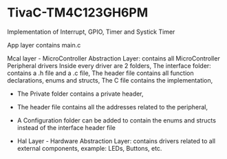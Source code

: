 # TivaC-TM4C123GH6PM

Implementation of Interrupt, GPIO, Timer and Systick Timer

App layer contains main.c

Mcal layer - MicroController Abstraction Layer: contains all MicroController Peripheral drivers
  Inside every driver are 2 folders, 
    The interface folder: contains a .h file and a .c file,
    The header file contains all function declarations, enums and structs,
    The C file contains the implementation,
    
   - The Private folder contains a private header,
   - The header file contains all the addresses related to the peripheral,
    
- A Configuration folder can be added to contain the enums and structs instead of the interface
  header file
  
- Hal Layer - Hardware Abstraction Layer: contains drivers related to all external components, 
  example: LEDs, Buttons, etc.
  
